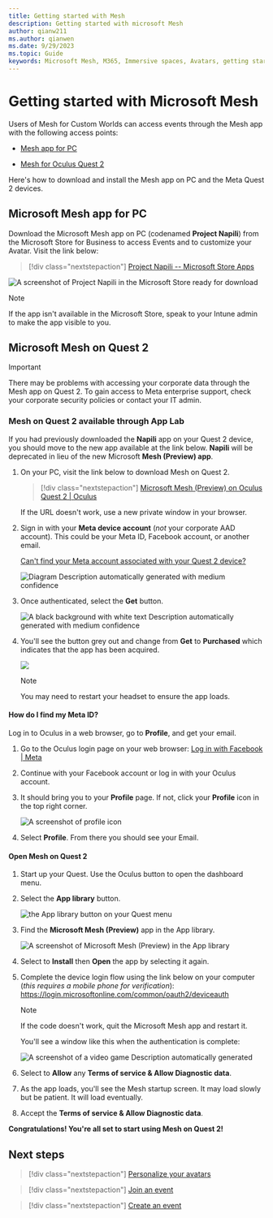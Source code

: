 ```yaml
---
title: Getting started with Mesh
description: Getting started with microsoft Mesh
author: qianw211    
ms.author: qianwen
ms.date: 9/29/2023
ms.topic: Guide
keywords: Microsoft Mesh, M365, Immersive spaces, Avatars, getting started, documentation, features
---
```


# Getting started with Microsoft Mesh

Users of Mesh for Custom Worlds can access events through the Mesh app with the following access points:

- [Mesh app for PC](#microsoft-mesh-app-for-pc)

- [Mesh for Oculus Quest 2](#microsoft-mesh-on-quest-2)

Here's how to download and install the Mesh app on PC and the Meta Quest 2 devices.

## Microsoft Mesh app for PC

Download the Microsoft Mesh app on PC (codenamed **Project Napili**) from the Microsoft Store for Business to access Events and to customize your Avatar. Visit the link below:

   > [!div class="nextstepaction"]
   > [Project Napili -- Microsoft Store Apps](https://apps.microsoft.com/store/detail/project-napili/9P0B5VMS9RTQ)

![A screenshot of Project Napili in the Microsoft Store ready for download](media/windows-store-project-napili.png)

>[!Note]
>If the app isn't available in the Microsoft Store, speak to your Intune admin to make the app visible to you.

## Microsoft Mesh on Quest 2

>[!Important]
>There may be problems with accessing your corporate data through the Mesh app on Quest 2. To gain access to Meta enterprise support, check your corporate security policies or contact your IT admin.

### Mesh on Quest 2 available through App Lab

If you had previously downloaded the **Napili** app on your Quest 2 device, you should move to the new app available at the link below.
**Napili** will be deprecated in lieu of the new Microsoft **Mesh (Preview) app**.

1. On your PC, visit the link below to download Mesh on Quest 2.

    > [!div class="nextstepaction"]
    > [Microsoft Mesh (Preview) on Oculus Quest 2 \| Oculus](https://www.oculus.com/experiences/quest/8919580184782498/)

    If the URL doesn't work, use a new private window in your browser.

2. Sign in with your **Meta device account** (*not* your corporate AAD account). This could be your Meta ID, Facebook account, or another
    email.

    [Can't find your Meta account associated with your Quest 2 device?](#how-do-i-find-my-meta-id)

    ![Diagram Description automatically generated with medium confidence](media/image011.png)

3. Once authenticated, select the **Get** button.

    ![A black background with white text Description automatically generated with medium confidence](media/image013.png)

4. You'll see the button grey out and change from **Get** to **Purchased** which indicates that the app has been acquired.

    ![](media/image015.png)

    >[!Note] 
    >You may need to restart your headset to ensure the app     loads.

#### How do I find my Meta ID?

Log in to Oculus in a web browser, go to **Profile**, and get your email.

1. Go to the Oculus login page on your web browser: [Log in with Facebook \| Meta](https://auth.oculus.com/login/)

2. Continue with your Facebook account or log in with your Oculus account.

3. It should bring you to your **Profile** page. If not, click your **Profile** icon in the top right corner.

   ![A screenshot of profile icon](media/image017.png)

4. Select **Profile**. From there you should see your Email.

#### Open Mesh on Quest 2

1. Start up your Quest. Use the Oculus button to open the dashboard menu.

2. Select the **App library** button.

    ![the App library button on your Quest menu](media/image020.png)

3. Find the **Microsoft Mesh (Preview)** app in the App library.

    ![A screenshot of Microsoft Mesh (Preview) in the App library](media/image022.png)

4. Select to **Install** then **Open** the app by selecting it again.

5. Complete the device login flow using the link below on your computer (*this requires a mobile phone for verification*): https://login.microsoftonline.com/common/oauth2/deviceauth

    >[!Note] 
    >If the code doesn't work, quit the Microsoft Mesh app and restart it.

    You'll see a window like this when the authentication is complete:

    ![A screenshot of a video game Description automatically generated](media/image024.png)

6. Select to **Allow** any **Terms of service & Allow Diagnostic data**.

7. As the app loads, you\'ll see the Mesh startup screen. It may load slowly but be patient. It will load eventually.

8. Accept the **Terms of service & Allow Diagnostic data**.

**Congratulations! You\'re all set to start using Mesh on Quest 2!**

## Next steps

   > [!div class="nextstepaction"]
   > [Personalize your avatars](avatars.md)

   > [!div class="nextstepaction"]
   > [Join an event](join-an-event.md)

   > [!div class="nextstepaction"]
   > [Create an event](events-guide/create-event.md)